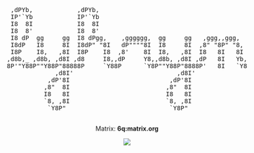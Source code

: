<div style="justify-items: center;" align="center">
    <pre>                                                                
 ,dPYb,            ,dPYb,                                        
 IP'`Yb            IP'`Yb                                        
 I8  8I            I8  8I                                        
 I8  8'            I8  8'                                        
 I8 dP  gg     gg  I8 dPgg,    ,gggggg,  gg     gg   ,ggg,,ggg,  
 I8dP   I8     8I  I8dP" "8I   dP""""8I  I8     8I  ,8" "8P" "8, 
 I8P    I8,   ,8I  I8P    I8  ,8'    8I  I8,   ,8I  I8   8I   8I 
,d8b,_ ,d8b, ,d8I ,d8     I8,,dP     Y8,,d8b, ,d8I ,dP   8I   Yb,
8P'"Y88P""Y88P"88888P     `Y88P      `Y8P""Y88P"8888P'   8I   `Y8
             ,d8I'                            ,d8I'              
           ,dP'8I                           ,dP'8I               
          ,8"  8I                          ,8"  8I               
          I8   8I                          I8   8I               
          `8, ,8I                          `8, ,8I               
           `Y8P"                            `Y8P"                
    </pre>
</div>
<div align=center>
  <p>
    Matrix: <b>6q:matrix.org</b>
    </br>
   </p>
   <img src="https://c.tenor.com/Gpo0UNO4kn0AAAAC/rose-spinning.gif">
</div>



<!---
lyhryn/lyhryn is a ✨ special ✨ repository because its `README.md` (this file) appears on your GitHub profile.
You can click the Preview link to take a look at your changes.
--->
